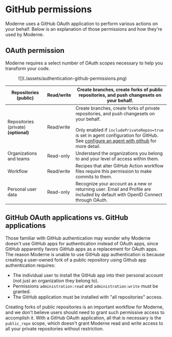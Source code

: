 # GitHub permissions

Moderne uses a GitHub OAuth application to perform various actions on your behalf. Below is an explanation of those permissions and how they're used by Moderne.

## OAuth permission

Moderne requires a select number of OAuth scopes necessary to help you transform your code.

<figure>
  ![](./assets/authentication-github-permissions.png)
</figure>

| Repositories (public)                 | Read/write | Create branches, create forks of public repositories, and push changesets on your behalf.                                                                                                                                                                                                                                                                         |
| ------------------------------------- | ---------- | ----------------------------------------------------------------------------------------------------------------------------------------------------------------------------------------------------------------------------------------------------------------------------------------------------------------------------------------------------------------- |
| Repositories (private) **(optional)** | Read/write | Create branches, create forks of private repositories, and push changesets on your behalf.<br/><br/>Only enabled if `includePrivateRepos=true` is set in agent configuration for GitHub. See [configure an agent with github](../how-to-guides/agent-configuration/configure-an-agent-with-github.md) for more detail.                                           |
| Organizations and teams               | Read-only  | Understand the organizations you belong to and your level of access within them.                                                                                                                                                                                                                                                                                  |
| Workflow                              | Read/write | Recipes that alter GitHub Action workflow files require this permission to make commits to them.                                                                                                                                                                                                                                                                  |
| Personal user data                    | Read-only  | Recognize your account as a new or returning user. Email and Profile are included by default with OpenID Connect through OAuth.                                                                                                                                                                                                                                   |

## GitHub OAuth applications vs. GitHub applications

Those familiar with GitHub authentication may wonder why Moderne doesn't use GitHub apps for authentication instead of OAuth apps, since GitHub apparently favors GitHub apps as a replacement for OAuth apps. The reason Moderne is unable to use GitHub app authentication is because creating a user-owned fork of a public repository using Github app authentication requires:

* The individual user to install the GitHub app into their personal account (not just an organization they belong to).
* Permissions `administration:read` and `administration:write` must be granted.
* The GitHub application must be installed with "all repositories" access.

Creating forks of public repositories is an important workflow for Moderne, and we don't believe users should need to grant such permissive access to accomplish it. With a GitHub OAuth application, all that is necessary is the `public_repo` scope, which doesn't grant Moderne read and write access to all your private repositories without restriction.
